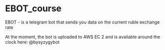 # EBOT_course
EBOT - is a telegram bot that sends you data on the current ruble exchange rate

At the moment, the bot is uploaded to AWS EC 2 and is available around the clock here:
@bysyzygybot
